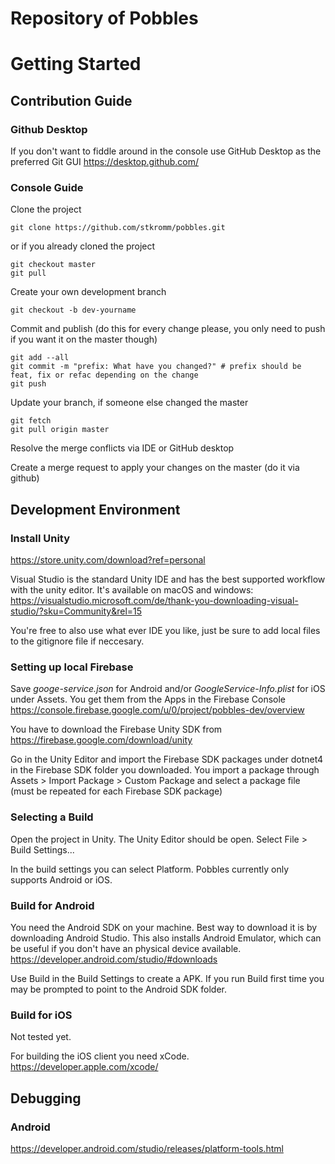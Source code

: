 # Repository of Pobbles

# Getting Started

## Contribution Guide

### Github Desktop
If you don't want to fiddle around in the console use GitHub Desktop as the
preferred Git GUI
https://desktop.github.com/

### Console Guide
Clone the project
```
git clone https://github.com/stkromm/pobbles.git
```
or if you already cloned the project
```
git checkout master
git pull
```

Create your own development branch
```
git checkout -b dev-yourname
```

Commit and publish (do this for every change please, you only need to push if you want it on the master though)
```
git add --all
git commit -m "prefix: What have you changed?" # prefix should be feat, fix or refac depending on the change
git push
```

Update your branch, if someone else changed the master
```
git fetch
git pull origin master
```
Resolve the merge conflicts via IDE or GitHub desktop

Create a merge request to apply your changes on the master (do it via github)

## Development Environment

### Install Unity
https://store.unity.com/download?ref=personal

Visual Studio is the standard Unity IDE and has the best supported workflow with the unity editor. 
It's available on macOS and windows:
https://visualstudio.microsoft.com/de/thank-you-downloading-visual-studio/?sku=Community&rel=15

You're free to also use what ever IDE you like, just be sure to add local files
to the gitignore file if neccesary.

### Setting up local Firebase
Save *googe-service.json* for Android and/or *GoogleService-Info.plist* for iOS under Assets. You get them from the Apps in the Firebase Console
https://console.firebase.google.com/u/0/project/pobbles-dev/overview

You have to download the Firebase Unity SDK from 
https://firebase.google.com/download/unity

Go in the Unity Editor and import the Firebase SDK packages under dotnet4 in the Firebase SDK folder you downloaded.
You import a package through 
Assets > Import Package > Custom Package and select a package file (must be repeated for each Firebase SDK package)

### Selecting a Build
Open the project in Unity. The Unity Editor should be open.
Select File > Build Settings...

In the build settings you can select Platform.
Pobbles currently only supports Android or iOS.

### Build for Android
You need the Android SDK on your machine.
Best way to download it is by downloading Android Studio. This also installs
Android Emulator, which can be useful if you don't have an physical device available.
https://developer.android.com/studio/#downloads

Use Build in the Build Settings to create a APK.
If you run Build first time you may be prompted to point to the Android SDK folder.

### Build for iOS
Not tested yet.

For building the iOS client you need xCode.
https://developer.apple.com/xcode/

## Debugging

### Android
https://developer.android.com/studio/releases/platform-tools.html
